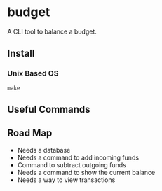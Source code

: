 # budget
A CLI tool to balance a budget.

## Install
### Unix Based OS
`make`

## Useful Commands

## Road Map
- Needs a database
- Needs a command to add incoming funds
- Command to subtract outgoing funds
- Needs a command to show the current balance
- Needs a way to view transactions

